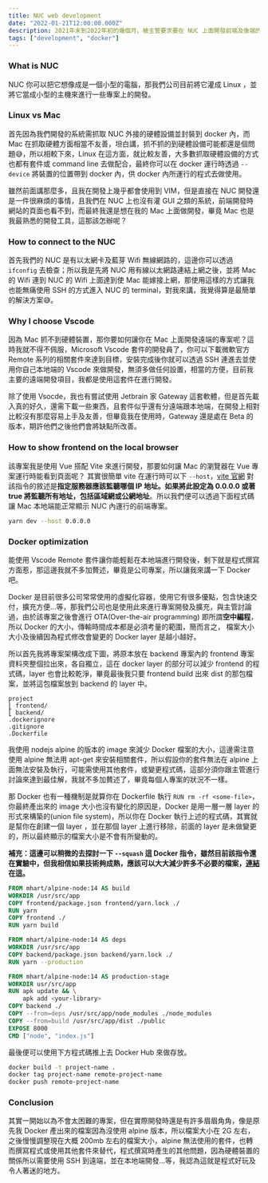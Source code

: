 ```yaml
---
title: NUC web development
date: "2022-01-21T12:00:00.000Z"
description: 2021年末到2022年初的幾個月，被主管要求要在 NUC 上面開發前端及後端的系統，因為後台需要跟硬體去做溝通，對我來講算是一次滿有趣的開發體驗，那這邊主要會講及紀錄一些在我開發時所遇到的眉眉角角。
tags: ["development", "docker"]
---
```


### What is NUC

NUC 你可以把它想像成是一個小型的電腦，那我們公司目前將它灌成 Linux ，並將它當成小型的主機來進行一些專案上的開發。

### Linux vs Mac

首先因為我們開發的系統需抓取 NUC 外接的硬體設備並封裝到 docker 內，而 Mac 在抓取硬體方面相當不友善，坦白講，抓不抓的到硬體設備可能都還是個問題😅，所以相較下來，Linux 在這方面，就比較友善，大多數抓取硬體設備的方式也都有套件或 command line 去做配合，最終你可以在 docker 運行時透過 `--device` 將裝置的位置帶到 docker 內，供 docker 內所運行的程式去做使用。 

雖然前面講那麼多，且我在開發上幾乎都會使用到 VIM，但是直接在 NUC 開發還是一件很麻煩的事情，且我們在 NUC 上也沒有灌 GUI 之類的系統，前端開發時網站的頁面也看不到，而最終我還是想在我的 Mac 上面做開發，畢竟 Mac 也是我最熟悉的開發工具，這那該怎辦呢？

### How to connect to the NUC

首先我們的 NUC 是有以太網卡及藍芽 Wifi 無線網路的，這邊你可以透過 `ifconfig` 去檢查；所以我是先將 NUC 用有線以太網路連結上網之後，並將 Mac 的 Wifi 連到 NUC 的 Wifi 上面達到使 Mac 能嫁接上網，那使用這樣的方式讓我也能無痛使用 SSH 的方式進入 NUC 的 terminal，對我來講，我覺得算是最簡單的解決方案😅。

### Why I choose Vscode

因為 Mac 抓不到硬體裝置，那你要如何讓你在 Mac 上面開發遠端的專案呢？這時我就不得不佩服，Microsoft Vscode 套件的開發員了，你可以下載微軟官方 Remote 系列的相關套件來達到目標，安裝完成後你就可以透過 SSH 連進去並使用你自己本地端的 Vscode 來做開發，無須多做任何設置，相當的方便，目前我主要的遠端開發項目，我都是使用這套件在進行開發。

除了使用 Vsocde，我也有嘗試使用 Jetbrain 家 Gateway 這套軟體，但是首先載入真的好久，還需下載一些東西，且套件似乎還有分遠端跟本地端，在開發上相對比較沒有那麼容易上手及友善，但畢竟我在使用時，Gateway 還是處在 Beta 的版本，期許他們之後他們會將缺點所改善。

### How to show frontend on the local browser

該專案我是使用 Vue 搭配 Vite 來進行開發，那要如何讓 Mac 的瀏覽器在 Vue 專案運行時能看到頁面呢？ 其實很簡單 vite 在運行時可以下 `--host`，[vite 官網](https://cn.vitejs.dev/config/#server-host) 對該指令的敘述是**指定服務器應該監聽哪個 IP 地址。如果將此設定為 0.0.0.0 或著 true 將監聽所有地址，包括區域網或公網地址**。所以我們便可以透過下面程式碼讓 Mac 本地端能正常顯示 NUC 內運行的前端專案。

```bash
yarn dev --host 0.0.0.0
```

### Docker optimization

能使用 Vscode Remote 套件讓你能輕鬆在本地端進行開發後，剩下就是程式撰寫方面惹，那這邊我就不多加贅述，畢竟是公司專案，所以讓我來講一下 Docker 吧。

Docker 是目前很多公司常常使用的虛擬化容器，使用它有很多優點，包含快速交付，擴充方便...等，那我們公司也是使用此來進行專案開發及擴充，與主管討論過，由於該專案之後會進行 OTA(Over-the-air programming) 即所謂**空中編程**，所以 Docker 的大小，傳輸時間成本都是必須考量的範圍，簡而言之， 檔案大小大小及後續因為程式修改會變更的 Docker layer 是越小越好。

所以首先我將專案架構改成下圖，將原本放在 backend 專案內的 frontend 專案資料夾整個拉出來，各自獨立，這在 docker layer 的部分可以減少 frontend 的程式碼，layer 也會比較乾淨，畢竟最後我只要 frontend build 出來 dist 的那包檔案，並將這包檔案放到 backend 的 layer 中。

```
project
⎣ frontend/
⎣ backend/
.dockerignore
.gitignore
.Dockerfile
```

我使用 nodejs alpine 的版本的 image 來減少 Docker 檔案的大小，這邊需注意使用 alpine 無法用 apt-get 來安裝相關套件，所以假設你的套件無法在 alpine 上面無法安裝及執行，可能需使用其他套件，或變更程式碼，這部分須你跟主管進行討論來達到最佳解，我就不多加贅述了，畢竟每個人專案的狀況不一樣。

那 Docker 也有一種機制是就算你在 Dockerfile 執行 `RUN rm -rf <some-file>`，你最終產出來的 image 大小也沒有變化的原因是，Docker 是用一層一層 layer 的形式來構築的(union file system)，所以你在 Docker 執行上述的程式碼，其實就是幫你在創建一個 layer ，並在那個 layer 上進行移除，前面的 layer 是未做變更的，所以最終顯示的檔案大小是不會有所變動的。

**補充：這邊可以稍微的去探討一下 `--squash` 這 Docker 指令，雖然目前該指令還在實驗中，但我相信如果技術夠成熟，應該可以大大減少許多不必要的檔案，[連結](https://docs.docker.com/engine/reference/commandline/build/#squash-an-images-layers---squash-experimental) 在這。**

```Dockerfile
FROM mhart/alpine-node:14 AS build
WORKDIR /usr/src/app
COPY frontend/package.json frontend/yarn.lock ./
RUN yarn
COPY frontend ./
RUN yarn build

FROM mhart/alpine-node:14 AS deps
WORKDIR /usr/src/app
COPY backend/package.json backend/yarn.lock ./
RUN yarn --production

FROM mhart/alpine-node:14 AS production-stage
WORKDIR usr/src/app
RUN apk update && \
	apk add <your-library>
COPY backend ./
COPY --from=deps /usr/src/app/node_modules ./node_modules
COPY --from=build /usr/src/app/dist ./public
EXPOSE 8000
CMD ["node", "index.js"]
```

最後便可以使用下方程式碼推上去 Docker Hub 來做存放。

```bash
docker build -t project-name .
docker tag project-name remote-project-name
docker push remote-project-name
```

### Conclusion

其實一開始以為不會太困難的專案，但在實際開發時還是有許多眉眉角角，像是原先我 Docker 產出來的檔案因為沒使用 alpine 版本，所以檔案大小在 2G 左右，之後慢慢調整現在大概 200mb 左右的檔案大小，alpine 無法使用的套件，也轉而撰寫程式或使用其他套件來替代，程式撰寫時產生的其他問題，因為硬體裝置的關係所以需要使用 SSH 到遠端，並在本地端開發...等，我認為這就是程式好玩及令人著迷的地方。
